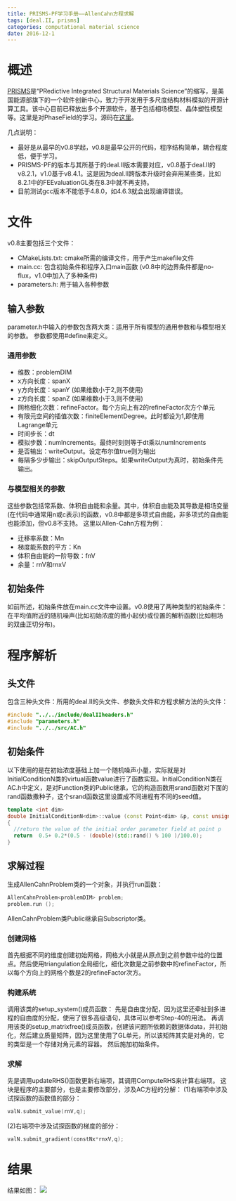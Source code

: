 ```yaml
---
title: PRISMS-PF学习手册——AllenCahn方程求解
tags: [deal.II, prisms]
categories: computational material science
date: 2016-12-1
---
```


# 概述
[PRISMS](http://www.prisms-center.org/)是“PRedictive Integrated Structural Materials Science”的缩写，是美国能源部旗下的一个软件创新中心，致力于开发用于多尺度结构材料模拟的开源计算工具。该中心目前已释放出多个开源软件，基于包括相场模型、晶体塑性模型等。这里是对PhaseField的学习。源码在[这里](https://github.com/prisms-center/phaseField)。

几点说明：
- 最好是从最早的v0.8学起，v0.8是最早公开的代码，程序结构简单，耦合程度低，便于学习。
- PRISMS-PF的版本与其所基于的deal.II版本需要对应，v0.8基于deal.II的v8.2.1，v1.0基于v8.4.1。这是因为deal.II跨版本升级时会弃用某些类，比如8.2.1中的FEEvaluationGL类在8.3中就不再支持。
- 目前测试gcc版本不能低于4.8.0，如4.6.3就会出现编译错误。

# 文件
v0.8主要包括三个文件：
- CMakeLists.txt: cmake所需的编译文件，用于产生makefile文件
- main.cc: 包含初始条件和程序入口main函数 (v0.8中的边界条件都是no-flux，v1.0中加入了多种条件)
- parameters.h: 用于输入各种参数
## 输入参数
parameter.h中输入的参数包含两大类：适用于所有模型的通用参数和与模型相关的参数。
参数都使用#define来定义。
### 通用参数
- 维数：problemDIM
- x方向长度：spanX
- y方向长度：spanY (如果维数小于2,则不使用)
- z方向长度：spanZ (如果维数小于3,则不使用)
- 网格细化次数：refineFactor。每个方向上有2的refineFactor次方个单元
- 有限元空间的插值次数：finiteElementDegree。此时都设为1,即使用Lagrange单元
- 时间步长：dt
- 模拟步数：numIncrements。最终时刻则等于dt乘以numIncrements
- 是否输出：writeOutput。设定布尔值true则为输出
- 每隔多少步输出：skipOutputSteps。如果writeOutput为真时，初始条件先输出。
### 与模型相关的参数
这些参数包括常系数、体积自由能和余量。其中，体积自由能及其导数是相场变量(在代码中通常用n或c表示)的函数，v0.8中都是多项式自由能，非多项式的自由能也能添加，但v0.8不支持。
这里以Allen-Cahn方程为例：
- 迁移率系数：Mn
- 梯度能系数的平方：Kn
- 体积自由能的一阶导数：fnV
- 余量：rnV和rnxV

## 初始条件
如前所述，初始条件放在main.cc文件中设置。v0.8使用了两种类型的初始条件：在平均值附近的随机噪声(比如初始浓度的微小起伏)或位置的解析函数(比如相场的双曲正切分布)。

# 程序解析
## 头文件
包含三种头文件：所用的deal.II的头文件、参数头文件和方程求解方法的头文件：
```cpp
#include "../../include/dealIIheaders.h"
#include "parameters.h"
#include "../../src/AC.h"
```
## 初始条件
以下使用的是在初始浓度基础上加一个随机噪声小量，实际就是对InitialConditionN类的virtual函数value进行了函数实现。InitialConditionN类在AC.h中定义，是对Function类的Public继承，它的构造函数用srand函数对下面的rand函数撒种子，这个srand函数这里设置成不同进程有不同的seed值。
```cpp
template <int dim>
double InitialConditionN<dim>::value (const Point<dim> &p, const unsigned int /* component */) const
{
  //return the value of the initial order parameter field at point p 
  return  0.5+ 0.2*(0.5 - (double)(std::rand() % 100 )/100.0);
}
```

## 求解过程
生成AllenCahnProblem类的一个对象，并执行run函数：
```cpp
AllenCahnProblem<problemDIM> problem;
problem.run ();
```
AllenCahnProblem类Public继承自Subscriptor类。
### 创建网格
首先根据不同的维度创建初始网格，网格大小就是从原点到之前参数中给的位置点。然后使用triangulation全局细化，细化次数是之前参数中的refineFactor，所以每个方向上的网格个数是2的refineFactor次方。

### 构建系统
调用该类的setup_system()成员函数：
先是自由度分配，因为这里还牵扯到多进程的自由度的分配，使用了很多高级语句，具体可以参考Step-40的用法。
再调用该类的setup_matrixfree()成员函数，创建该问题所依赖的数据体data，并初始化，然后建立质量矩阵，因为这里使用了GL单元，所以该矩阵其实是对角的，它的类型是一个存储对角元素的容器。
然后施加初始条件。
### 求解
先是调用updateRHS()函数更新右端项，其调用ComputeRHS来计算右端项。
这块是程序的主要部分，也是主要修改部分，涉及AC方程的分解：
(1)右端项中涉及试探函数的函数值的部分：
```cpp
valN.submit_value(rnV,q);
```
(2)右端项中涉及试探函数的梯度的部分：
```cpp
valN.submit_gradient(constNx*rnxV,q);
```

# 结果
结果如图：
![](http://7xrm8i.com1.z0.glb.clouddn.com/AC_outAnimation.gif)
